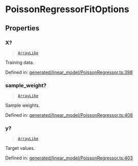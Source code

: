# PoissonRegressorFitOptions

## Properties

### X?

> [`ArrayLike`](../types/ArrayLike.md)

Training data.

Defined in:  [generated/linear\_model/PoissonRegressor.ts:398](https://github.com/transitive-bullshit/scikit-learn-ts/blob/b59c1ff/packages/sklearn/src/generated/linear_model/PoissonRegressor.ts#L398)

### sample\_weight?

> [`ArrayLike`](../types/ArrayLike.md)

Sample weights.

Defined in:  [generated/linear\_model/PoissonRegressor.ts:408](https://github.com/transitive-bullshit/scikit-learn-ts/blob/b59c1ff/packages/sklearn/src/generated/linear_model/PoissonRegressor.ts#L408)

### y?

> [`ArrayLike`](../types/ArrayLike.md)

Target values.

Defined in:  [generated/linear\_model/PoissonRegressor.ts:403](https://github.com/transitive-bullshit/scikit-learn-ts/blob/b59c1ff/packages/sklearn/src/generated/linear_model/PoissonRegressor.ts#L403)
